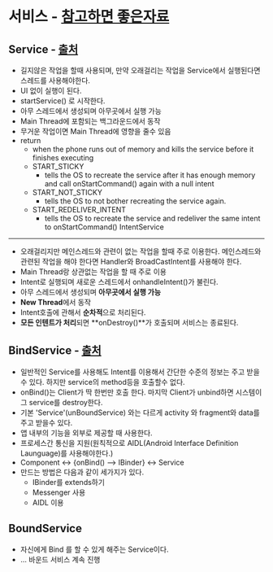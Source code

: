 서비스 - [참고하면 좋은자료](https://brunch.co.kr/@mystoryg/93)
===

Service - [출처](https://fullstatck.tistory.com/23)
---
* 길지않은 작업을 할때 사용되며, 만약 오래걸리는 작업을 Service에서 실행된다면 스레드를 사용해야한다. 
* UI 없이 실행이 된다.
* startService() 로 시작한다.
* 아무 스레드에서 생성되며 아무곳에서 실행 가능
* Main Thread에 포함되는 백그라운드에서 동작
* 무거운 작업이면 Main Thread에 영향을 줄수 있음
* return
  * when the phone runs out of memory and kills the service before it finishes executing
  * START_STICKY
    * tells the OS to recreate the service after it has enough memory and call onStartCommand() again with a null intent
  * START_NOT_STICKY
    * tells the OS to not bother recreating the service again.
  * START_REDELIVER_INTENT
    * tells the OS to recreate the service and redeliver the same intent to onStartCommand()
IntentService
---
* 오래걸리지만 메인스레드와 관련이 없는 작업을 할때 주로 이용한다. 메인스레드와 관련된 작업을 해야 한다면 Handler와 BroadCastIntent를 사용해야 한다.
* Main Thread랑 상관없는 작업을 할 때 주로 이용
* Intent로 실행되며 새로운 스레드에서 onhandleIntent()가 불린다.
* 아무 스레드에서 생성되며 **아무곳에서 실행 가능**
* **New Thread**에서 동작
* Intent호출에 관해서 **순차적**으로 처리된다.
* **모든 인텐트가 처리**되면 **onDestroy()**가 호출되며 서비스는 종료된다.

BindService - [출처](http://i5on9i.blogspot.com/2013/01/service-bind-local-service.html)
---
+ 일반적인 Service를 사용해도 Intent를 이용해서 간단한 수준의 정보는 주고 받을 수 있다. 하지만 service의 method등을 호출할수 없다.
+ onBind()는 Client가 딱 한번만 호출 한다. 마지막 Client가 unbind하면 시스템이 그 service를 destroy한다.
+ 기본 'Service'(unBoundService) 와는 다르게 activity 와 fragment와 data를 주고 받을수 있다.
+ 앱 내부의 기능을 외부로 제공할 때 사용한다.
+ 프로세스간 통신을 지원(원칙적으로 AIDL(Android Interface Definition Launguage)를 사용해야한다.)
+ Component <-> {onBind() --> IBinder} <-> Service
+ 만드는 방법은 다음과 같이 세가지가 있다.
  + IBinder를 extends하기
  + Messenger 사용
  + AIDL 이용

BoundService
---
+ 자신에게 Bind 를 할 수 있게 해주는 Service이다.
+ ... 바운드 서비스 계속 진행
